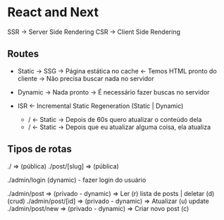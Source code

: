 # React and Next

SSR -> Server Side Rendering
CSR -> Client Side Rendering

## Routes

- Static -> SSG -> Página estática no cache <- Temos HTML pronto do cliente
  -> Não precisa buscar nada no servidor

- Dynamic -> Nada pronto -> É necessário fazer buscas no servidor

- ISR <- Incremental Static Regeneration (Static | Dynamic)
  - / <- Static -> Depois de 60s quero atualizar o conteúdo dela
  - / <- Static -> Depois que eu atualizar alguma coisa, ela atualiza

## Tipos de rotas

./ => (pública)
./post/[slug] => (pública)

./admin/login (dynamic) - fazer login do usuário

./admin/post => (privado - dynamic) => Ler (r) lista de posts | deletar (d) (crud)
./admin/post/[id] => (privado - dynamic) => Atualizar (u) update
./admin/post/new => (privado - dynamic) => Criar novo post (c)
